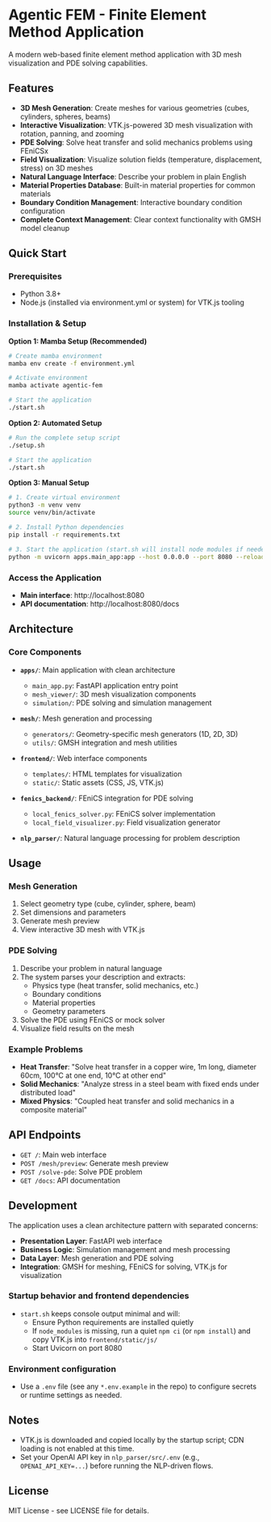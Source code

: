 # Agentic FEM - Finite Element Method Application

A modern web-based finite element method application with 3D mesh visualization and PDE solving capabilities.

## Features

- **3D Mesh Generation**: Create meshes for various geometries (cubes, cylinders, spheres, beams)
- **Interactive Visualization**: VTK.js-powered 3D mesh visualization with rotation, panning, and zooming
- **PDE Solving**: Solve heat transfer and solid mechanics problems using FEniCSx
- **Field Visualization**: Visualize solution fields (temperature, displacement, stress) on 3D meshes
- **Natural Language Interface**: Describe your problem in plain English
- **Material Properties Database**: Built-in material properties for common materials
- **Boundary Condition Management**: Interactive boundary condition configuration
- **Complete Context Management**: Clear context functionality with GMSH model cleanup

## Quick Start

### Prerequisites

- Python 3.8+
- Node.js (installed via environment.yml or system) for VTK.js tooling

### Installation & Setup

**Option 1: Mamba Setup (Recommended)**
```bash
# Create mamba environment
mamba env create -f environment.yml

# Activate environment
mamba activate agentic-fem

# Start the application
./start.sh
```

**Option 2: Automated Setup**
```bash
# Run the complete setup script
./setup.sh

# Start the application
./start.sh
```

**Option 3: Manual Setup**
```bash
# 1. Create virtual environment
python3 -m venv venv
source venv/bin/activate

# 2. Install Python dependencies
pip install -r requirements.txt

# 3. Start the application (start.sh will install node modules if needed)
python -m uvicorn apps.main_app:app --host 0.0.0.0 --port 8080 --reload
```

### Access the Application

- **Main interface**: http://localhost:8080
- **API documentation**: http://localhost:8080/docs

## Architecture

### Core Components

- **`apps/`**: Main application with clean architecture
  - `main_app.py`: FastAPI application entry point
  - `mesh_viewer/`: 3D mesh visualization components
  - `simulation/`: PDE solving and simulation management

- **`mesh/`**: Mesh generation and processing
  - `generators/`: Geometry-specific mesh generators (1D, 2D, 3D)
  - `utils/`: GMSH integration and mesh utilities

- **`frontend/`**: Web interface components
  - `templates/`: HTML templates for visualization
  - `static/`: Static assets (CSS, JS, VTK.js)

- **`fenics_backend/`**: FEniCS integration for PDE solving
  - `local_fenics_solver.py`: FEniCS solver implementation
  - `local_field_visualizer.py`: Field visualization generator

- **`nlp_parser/`**: Natural language processing for problem description

## Usage

### Mesh Generation

1. Select geometry type (cube, cylinder, sphere, beam)
2. Set dimensions and parameters
3. Generate mesh preview
4. View interactive 3D mesh with VTK.js

### PDE Solving

1. Describe your problem in natural language
2. The system parses your description and extracts:
   - Physics type (heat transfer, solid mechanics, etc.)
   - Boundary conditions
   - Material properties
   - Geometry parameters
3. Solve the PDE using FEniCS or mock solver
4. Visualize field results on the mesh

### Example Problems

- **Heat Transfer**: "Solve heat transfer in a copper wire, 1m long, diameter 60cm, 100°C at one end, 10°C at other end"
- **Solid Mechanics**: "Analyze stress in a steel beam with fixed ends under distributed load"
- **Mixed Physics**: "Coupled heat transfer and solid mechanics in a composite material"

## API Endpoints

- `GET /`: Main web interface
- `POST /mesh/preview`: Generate mesh preview
- `POST /solve-pde`: Solve PDE problem
- `GET /docs`: API documentation

## Development

The application uses a clean architecture pattern with separated concerns:

- **Presentation Layer**: FastAPI web interface
- **Business Logic**: Simulation management and mesh processing
- **Data Layer**: Mesh generation and PDE solving
- **Integration**: GMSH for meshing, FEniCS for solving, VTK.js for visualization

### Startup behavior and frontend dependencies

- `start.sh` keeps console output minimal and will:
  - Ensure Python requirements are installed quietly
  - If `node_modules` is missing, run a quiet `npm ci` (or `npm install`) and copy VTK.js into `frontend/static/js/`
  - Start Uvicorn on port 8080

### Environment configuration

- Use a `.env` file (see any `*.env.example` in the repo) to configure secrets or runtime settings as needed.

## Notes

- VTK.js is downloaded and copied locally by the startup script; CDN loading is not enabled at this time.
- Set your OpenAI API key in `nlp_parser/src/.env` (e.g., `OPENAI_API_KEY=...`) before running the NLP-driven flows.

## License

MIT License - see LICENSE file for details.
